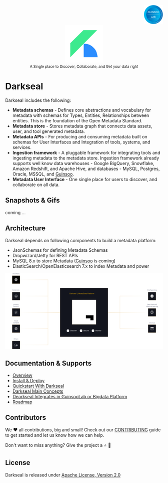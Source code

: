 <div align="right">
    <img src="./metadata-ui/src/main/resources/ui/public/guinsoolab-badge.png" width="60" alt="badge">
    <br />
</div>
<div align="center">
    <img src="./metadata-ui/src/main/resources/ui/public/darkseal.svg" alt="logo" width="120" />
    <br />
    <small>A Single place to Discover, Collaborate, and Get your data right</small>
</div>

# Darkseal

Darkseal includes the following:

- **Metadata schemas** - Defines core abstractions and vocabulary for metadata with schemas for Types, Entities, Relationships between entities. This is the foundation of the Open Metadata Standard.
- **Metadata store** - Stores metadata graph that connects data assets, user, and tool generated metadata.
- **Metadata APIs** - For producing and consuming metadata built on schemas for User Interfaces and Integration of tools, systems, and services.
- **Ingestion framework** - A pluggable framework for integrating tools and ingesting metadata to the metadata store. Ingestion framework already supports well know data warehouses - Google BigQuery, Snowflake, Amazon Redshift, and Apache Hive, and databases - MySQL, Postgres, Oracle, MSSQL, and [Guinsoo](https://github.com/ciusji/guinsoo).
- **Metadata User Interface** - One single place for users to discover, and collaborate on all data.

## Snapshots & Gifs

coming ...

## Architecture

Darkseal depends on following components to build a metadata platform:

- JsonSchemas for defining Metadata Schemas
- Dropwizard/Jetty for REST APIs
- MySQL 8.x to store Metadata ([Guinsoo](https://github.com/ciusji/guinsoo) is coming)
- ElasticSearch/OpenElasticsearch 7.x to index Metadata and power

![](./metadata-ui/src/main/resources/ui/public/gdp-darkseal.svg)

## Documentation & Supports

- [Overview](https://ciusji.gitbook.io/guinsoolab/products/data-discovery/darkseal/overview)
- [Install & Deploy](https://ciusji.gitbook.io/guinsoolab/products/data-discovery/darkseal/deployment)
- [Quickstart With Darkseal](https://ciusji.gitbook.io/guinsoolab/products/data-discovery/darkseal/quickstart)
- [Darkseal Main Concepts](https://ciusji.gitbook.io/guinsoolab/products/data-discovery/darkseal/main-concepts)
- [Dearkseal Integrates in GuinsooLab or Bigdata Platform](https://ciusji.gitbook.io/guinsoolab/products/data-discovery/darkseal/integrations)
- [Roadmap](https://ciusji.gitbook.io/guinsoolab/products/data-discovery/darkseal/roadmap)

## Contributors

We ❤️ all contributions, big and small! Check out our [CONTRIBUTING](./CONTRIBUTING.md) guide to get started and let us know how we can help.

Don't want to miss anything? Give the project a ⭐ 🚀

## License

Darkseal is released under [Apache License, Version 2.0](http://www.apache.org/licenses/LICENSE-2.0)
